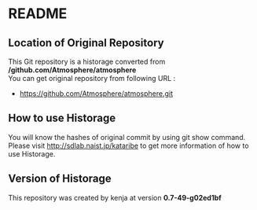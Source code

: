 # README
## Location of Original Repository
This Git repository is a historage converted from **/github.com/Atmosphere/atmosphere**  
You can get original repository from following URL :

- https://github.com/Atmosphere/atmosphere.git

## How to use Historage
You will know the hashes of original commit by using git show command.  
Please visit <http://sdlab.naist.jp/kataribe> to get more information of how to use Historage.

## Version of Historage
This repository was created by kenja at version **0.7-49-g02ed1bf**
